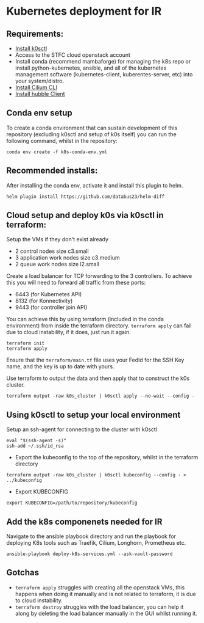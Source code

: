 # Kubernetes deployment for IR

Requirements:
-------------

- [Install k0sctl](https://github.com/k0sproject/k0sctl#installation)
- Access to the STFC cloud openstack account
- Install conda (recommend mambaforge) for managing the k8s repo or install python-kubernetes, ansible, and all of the kubernetes management software (kubernetes-client, kuberentes-server, etc) into your system/distro.
- [Install Cilium CLI](https://docs.cilium.io/en/stable/gettingstarted/k8s-install-default/#install-the-cilium-cli)
- [Install hubble Client](https://docs.cilium.io/en/v1.10/gettingstarted/hubble_setup/#install-the-hubble-client)

Conda env setup
---------------

To create a conda environment that can sustain development of this repository (excluding k0sctl and setup of k0s itself) you can run the following command, whilst in the repository:

```shell
conda env create -f k8s-conda-env.yml
```

Recommended installs:
---------------------

After installing the conda env, activate it and install this plugin to helm.

```shell
helm plugin install https://github.com/databus23/helm-diff
```

Cloud setup and deploy k0s via k0sctl in terraform:
---------------------------------------------------
Setup the VMs if they don't exist already

- 2 control nodes size c3.small
- 3 application work nodes size c3.medium
- 2 queue work nodes size l2.small

Create a load balancer for TCP forwarding to the 3 controllers. To achieve this you will need to forward all traffic from these ports:

- 6443 (for Kubernetes API)
- 8132 (for Konnectivity)
- 9443 (for controller join API)

You can achieve this by using terraform (included in the conda environment) from inside the terraform directory. `terraform apply` can fail due to cloud instability, if it does, just run it again.

```shell
terraform init
terraform apply
```

Ensure that the `terraform/main.tf` file uses your FedId for the SSH Key name, and the key is up to date with yours.

Use terraform to output the data and then apply that to construct the k0s cluster.

```shell
terraform output -raw k0s_cluster | k0sctl apply --no-wait --config -
```

Using k0sctl to setup your local environment
--------------------------------------------

Setup an ssh-agent for connecting to the cluster with k0sctl

```shell
eval "$(ssh-agent -s)"
ssh-add ~/.ssh/id_rsa
```

- Export the kubeconfig to the top of the repository, whilst in the terraform directory

```shell
terraform output -raw k0s_cluster | k0sctl kubeconfig --config - > ../kubeconfig
```

- Export KUBECONFIG

```shell
export KUBECONFIG=/path/to/repository/kubeconfig
```

Add the k8s componenets needed for IR
-------------------------------------

Navigate to the ansible playbook directory and run the playbook for deploying K8s tools such as Traefik, Cilium, Longhorn, Prometheus etc.

```shell
ansible-playbook deploy-k8s-services.yml --ask-vault-password
```

Gotchas
-------

- `terraform apply` struggles with creating all the openstack VMs, this happens when doing it manually and is not related to terraform, it is due to cloud instability.
- `terraform destroy` struggles with the load balancer, you can help it along by deleting the load balancer manually in the GUI whilst running it.

